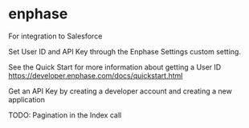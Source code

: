 # enphase
For integration to Salesforce

Set User ID and API Key through the Enphase Settings custom setting.

See the Quick Start for more information about getting a User ID https://developer.enphase.com/docs/quickstart.html

Get an API Key by creating a developer account and creating a new application

TODO:
Pagination in the Index call

